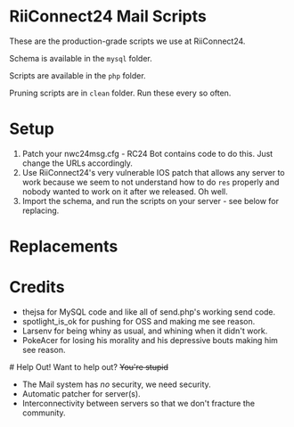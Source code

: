# RiiConnect24 Mail Scripts
These are the production-grade scripts we use at RiiConnect24.

Schema is available in the `mysql` folder.

Scripts are available in the `php` folder.

Pruning scripts are in `clean` folder. Run these every so often.
# Setup
1. Patch your nwc24msg.cfg - RC24 Bot contains code to do this. Just change the URLs accordingly.
2. Use RiiConnect24's very vulnerable IOS patch that allows any server to work because we seem to not understand how to do `res` properly and nobody wanted to work on it after we released. Oh well.
3. Import the schema, and run the scripts on your server - see below for replacing.

# Replacements

# Credits
- thejsa for MySQL code and like all of send.php's working send code.
- spotlight_is_ok for pushing for OSS and making me see reason.
- Larsenv for being whiny as usual, and whining when it didn't work.
- PokeAcer for losing his morality and his depressive bouts making him see reason.

# Help Out!
Want to help out? ~~You're stupid~~
- The Mail system has _no_ security, we need security.
- Automatic patcher for server(s).
- Interconnectivity between servers so that we don't fracture the community.
